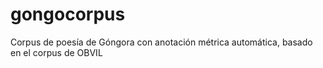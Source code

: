 # gongocorpus
Corpus de poesía de Góngora con anotación métrica automática, basado en el corpus de OBVIL
